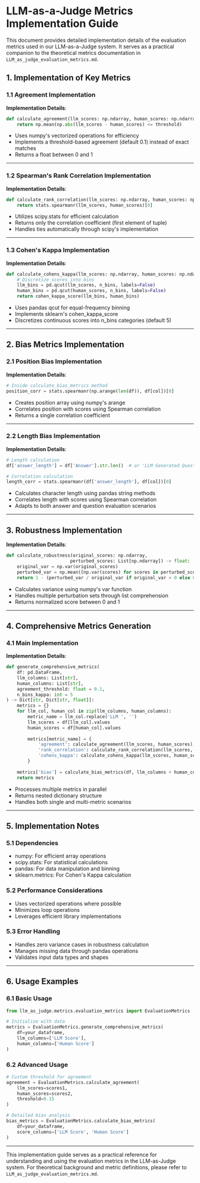 # **LLM-as-a-Judge Metrics Implementation Guide**

This document provides detailed implementation details of the evaluation metrics used in our LLM-as-a-Judge system. It serves as a practical companion to the theoretical metrics documentation in `LLM_as_judge_evaluation_metrics.md`.

## **1. Implementation of Key Metrics**

### **1.1 Agreement Implementation**
**Implementation Details**: 
```python
def calculate_agreement(llm_scores: np.ndarray, human_scores: np.ndarray, threshold: float = 0.1) -> float:
    return np.mean(np.abs(llm_scores - human_scores) <= threshold)
```
- Uses numpy's vectorized operations for efficiency
- Implements a threshold-based agreement (default 0.1) instead of exact matches
- Returns a float between 0 and 1

---

### **1.2 Spearman's Rank Correlation Implementation**
**Implementation Details**:
```python
def calculate_rank_correlation(llm_scores: np.ndarray, human_scores: np.ndarray) -> float:
    return stats.spearmanr(llm_scores, human_scores)[0]
```
- Utilizes scipy.stats for efficient calculation
- Returns only the correlation coefficient (first element of tuple)
- Handles ties automatically through scipy's implementation

---

### **1.3 Cohen's Kappa Implementation**
**Implementation Details**:
```python
def calculate_cohens_kappa(llm_scores: np.ndarray, human_scores: np.ndarray, n_bins: int = 5) -> float:
    # Discretize scores into bins
    llm_bins = pd.qcut(llm_scores, n_bins, labels=False)
    human_bins = pd.qcut(human_scores, n_bins, labels=False)
    return cohen_kappa_score(llm_bins, human_bins)
```
- Uses pandas qcut for equal-frequency binning
- Implements sklearn's cohen_kappa_score
- Discretizes continuous scores into n_bins categories (default 5)

---

## **2. Bias Metrics Implementation**

### **2.1 Position Bias Implementation**
**Implementation Details**:
```python
# Inside calculate_bias_metrics method
position_corr = stats.spearmanr(np.arange(len(df)), df[col])[0]
```
- Creates position array using numpy's arange
- Correlates position with scores using Spearman correlation
- Returns a single correlation coefficient

---

### **2.2 Length Bias Implementation**
**Implementation Details**:
```python
# Length calculation
df['answer_length'] = df['Answer'].str.len()  # or 'LLM Generated Question'

# Correlation calculation
length_corr = stats.spearmanr(df['answer_length'], df[col])[0]
```
- Calculates character length using pandas string methods
- Correlates length with scores using Spearman correlation
- Adapts to both answer and question evaluation scenarios

---

## **3. Robustness Implementation**
**Implementation Details**:
```python
def calculate_robustness(original_scores: np.ndarray, 
                        perturbed_scores: List[np.ndarray]) -> float:
    original_var = np.var(original_scores)
    perturbed_var = np.mean([np.var(scores) for scores in perturbed_scores])
    return 1 - (perturbed_var / original_var if original_var > 0 else 0)
```
- Calculates variance using numpy's var function
- Handles multiple perturbation sets through list comprehension
- Returns normalized score between 0 and 1

---

## **4. Comprehensive Metrics Generation**

### **4.1 Main Implementation**
**Implementation Details**:
```python
def generate_comprehensive_metrics(
    df: pd.DataFrame,
    llm_columns: List[str],
    human_columns: List[str],
    agreement_threshold: float = 0.1,
    n_bins_kappa: int = 5
) -> Dict[str, Dict[str, float]]:
    metrics = {}
    for llm_col, human_col in zip(llm_columns, human_columns):
        metric_name = llm_col.replace('LLM ', '')
        llm_scores = df[llm_col].values
        human_scores = df[human_col].values
        
        metrics[metric_name] = {
            'agreement': calculate_agreement(llm_scores, human_scores),
            'rank_correlation': calculate_rank_correlation(llm_scores, human_scores),
            'cohens_kappa': calculate_cohens_kappa(llm_scores, human_scores)
        }
    
    metrics['bias'] = calculate_bias_metrics(df, llm_columns + human_columns)
    return metrics
```
- Processes multiple metrics in parallel
- Returns nested dictionary structure
- Handles both single and multi-metric scenarios

---

## **5. Implementation Notes**

### **5.1 Dependencies**
- numpy: For efficient array operations
- scipy.stats: For statistical calculations
- pandas: For data manipulation and binning
- sklearn.metrics: For Cohen's Kappa calculation

### **5.2 Performance Considerations**
- Uses vectorized operations where possible
- Minimizes loop operations
- Leverages efficient library implementations

### **5.3 Error Handling**
- Handles zero variance cases in robustness calculation
- Manages missing data through pandas operations
- Validates input data types and shapes

---

## **6. Usage Examples**

### **6.1 Basic Usage**
```python
from llm_as_judge.metrics.evaluation_metrics import EvaluationMetrics

# Initialize with data
metrics = EvaluationMetrics.generate_comprehensive_metrics(
    df=your_dataframe,
    llm_columns=['LLM Score'],
    human_columns=['Human Score']
)
```

### **6.2 Advanced Usage**
```python
# Custom threshold for agreement
agreement = EvaluationMetrics.calculate_agreement(
    llm_scores=scores1,
    human_scores=scores2,
    threshold=0.15
)

# Detailed bias analysis
bias_metrics = EvaluationMetrics.calculate_bias_metrics(
    df=your_dataframe,
    score_columns=['LLM Score', 'Human Score']
)
```

---

This implementation guide serves as a practical reference for understanding and using the evaluation metrics in the LLM-as-Judge system. For theoretical background and metric definitions, please refer to `LLM_as_judge_evaluation_metrics.md`. 